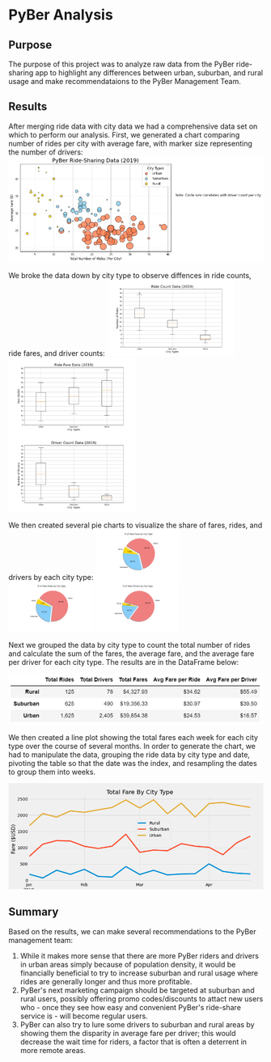 # PyBer Analysis

## Purpose

The purpose of this project was to analyze raw data from the PyBer ride-sharing app to highlight any differences between urban, suburban, and rural usage and make recommendataions to the PyBer Management Team.


## Results

After merging ride data with city data we had a comprehensive data set on which to perform our analysis. First, we generated a chart comparing number of rides per city with average fare, with marker size representing the number of drivers:
![Fig1](analysis/Fig1.png)

We broke the data down by city type to observe diffences in ride counts, ride fares, and driver counts: 
<img src="https://github.com/linzmacd/PyBer_Analysis/blob/main/analysis/Fig2.png" width=50% height=50%>
<img src="https://github.com/linzmacd/PyBer_Analysis/blob/main/analysis/Fig3.png" width=50% height=50%>
<img src="https://github.com/linzmacd/PyBer_Analysis/blob/main/analysis/Fig4.png" width=50% height=50%>

We then created several pie charts to visualize the share of fares, rides, and drivers by each city type:
<img src="https://github.com/linzmacd/PyBer_Analysis/blob/main/analysis/Fig5.png" width=33% height=33%> <img src="https://github.com/linzmacd/PyBer_Analysis/blob/main/analysis/Fig6.png" width=33% height=33%> <img src="https://github.com/linzmacd/PyBer_Analysis/blob/main/analysis/Fig7.png" width=33% height=33%>

Next we grouped the data by city type to count the total number of rides and calculate the sum of the fares, the average fare, and the average fare per driver for each city type. The results are in the DataFrame below:  

![data_frame](analysis/data_frame.PNG)


We then created a line plot showing the total fares each week for each city type over the course of several months. In order to generate the chart, we had to manipulate the data, grouping the ride data by city type and date, pivoting the table so that the date was the index, and resampling the dates to group them into weeks. 

![total_fare_by_city_type](analysis/total_fare_by_city_type.png)


## Summary

Based on the results, we can make several recommendations to the PyBer management team:

1. While it makes more sense that there are more PyBer riders and drivers in urban areas simply because of population density, it would be financially beneficial to try to increase suburban and rural usage where rides are generally longer and thus more profitable.
2. PyBer's next marketing campaign should be targeted at suburban and rural users, possibly offering promo codes/discounts to attact new users who - once they see how easy and convenient PyBer's ride-share service is - will become regular users.  
3. PyBer can also try to lure some drivers to suburban and rural areas by showing them the disparity in average fare per driver; this would decrease the wait time for riders, a factor that is often a deterrent in more remote areas.
